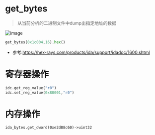 # get_bytes
> 从当前分析的二进制文件中dump出指定地址的数据 

![image](https://user-images.githubusercontent.com/27600008/153832313-c21b6363-4a44-4709-9978-48df342ead0c.png)
```python
get_bytes(0x1c004,16).hex()
```
- 参考:https://hex-rays.com/products/ida/support/idadoc/1600.shtml
# 寄存器操作
```python
idc.get_reg_value("r0")
idc.set_reg_value(0x80001,"r0")
```
# 内存操作
```
ida_bytes.get_dword(0xe2d88c60)->uint32
```
